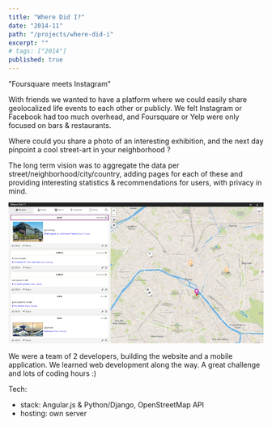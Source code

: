 ```yaml
---
title: "Where Did I?"
date: "2014-11"
path: "/projects/where-did-i"
excerpt: ""
# tags: ["2014"]
published: true
---
```


"Foursquare meets Instagram"

With friends we wanted to have a platform where we could easily share geolocalized life events to each other or publicly. We felt Instagram or Facebook had too much overhead, and Foursquare or Yelp were only focused on bars & restaurants.

Where could you share a photo of an interesting exhibition, and the next day pinpoint a cool street-art in your neighborhood ?

The long term vision was to aggregate the data per street/neighborhood/city/country, adding pages for each of these and providing interesting statistics & recommendations for users, with privacy in mind.

![Screenshot](../../images/project-where-did-i-screenshot.png)

We were a team of 2 developers, building the website and a mobile application. We learned web development along the way. A great challenge and lots of coding hours :)

Tech:
- stack: Angular.js & Python/Django, OpenStreetMap API
- hosting: own server
